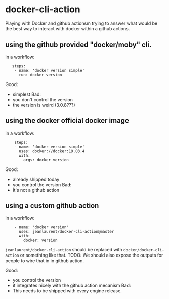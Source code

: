 # docker-cli-action

Playing with Docker and github actionsm trying to answer what would be the best way to interact with docker within a github actions.

## using the github provided "docker/moby" cli.

in a workflow:
```
   steps:
    - name: 'docker version simple'
      run: docker version
```

Good:
* simplest
Bad:
* you don't control the version
* the version is weird (3.0.8???)



## using the docker official docker image
in a workflow:
```
    steps:
    - name: 'docker version simple'
      uses: docker://docker:19.03.4
      with:
        args: docker version
```
Good:
* already shipped today
* you control the version
Bad:
* it's not a github action


## using a custom github action
in a workflow:
```
    - name: 'docker version'
      uses: jeanlaurent/docker-cli-action@master
      with:
        docker: version
```
`jeanlaurent/docker-cli-action` should be replaced with `docker/docker-cli-action` or something like that.
TODO: We should also expose the outputs for people to wire that in in github action.

Good:
* you control the version
* it integrates nicely with the github action mecanism
Bad:
* This needs to be shipped with every engine release.


